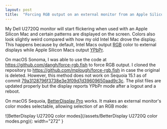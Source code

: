 ```yaml
---
layout: post
title:  "Forcing RGB output on an external monitor from an Apple Silicon machine"
---
```


My Dell U2720Q monitor will start flickering when used with an Apple Silicon
Mac and certain patterns are displayed on the screen.  Colors also look
slightly weird compared with how my old Intel Mac drove the display.  This
happens because by default, Intel Macs output
[RGB](https://en.wikipedia.org/wiki/RGB_color_model) color to external displays
while Apple Silicon Macs output [YPbPr](https://en.wikipedia.org/wiki/YPbPr).

On macOS Sonoma, I was able to use the code at
https://github.com/dangh/force-rgb.fish to force RGB output.  I cloned the
repository to https://github.com/mplough/force-rgb.fish in case the original is
deleted.  However, this method does not work on Sequoia 15.1 as of commit
[79a3128796f3738e3e3f09d7d39609650aad9c3c](https://github.com/dangh/force-rgb.fish/commit/79a3128796f3738e3e3f09d7d39609650aad9c3c).  The plist files are updated properly but the display reports YPbPr mode after a logout and a reboot.

On macOS Sequoia, [BetterDisplay Pro](https://betterdisplay.pro/) works.  It
makes an external monitor's color modes selectable, allowing selection of an
RGB mode:

![BetterDisplay U2720Q color modes](/assets/BetterDisplay U2720Q color modes.png){: width="272" }
